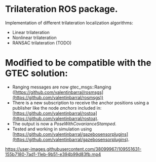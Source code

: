 # Trilateration ROS package.

Implementation of different trilateration localization algorithms:
- Linear trilateration
- Nonlinear trilateration
- RANSAC trilateration (TODO)

# Modified to be compatible with the GTEC solution:

- Ranging messages are now gtec_msgs::Ranging ([https://github.com/valentinbarral/rosmsgs](https://github.com/valentinbarral/rosmsgs))
- There is a new subscription to receive the anchor positions using a publisher like the node *anchors* included in:[https://github.com/valentinbarral/rostoa](https://github.com/valentinbarral/rostoa).
- The output is now a *PoseWithCovarianceStamped*.
- Tested and working in simulation using [https://github.com/valentinbarral/gazebosensorplugins](https://github.com/valentinbarral/gazebosensorplugins). 


https://user-images.githubusercontent.com/38099967/109551631-155b7180-7ad1-11eb-9b51-e394b99d83fb.mp4

